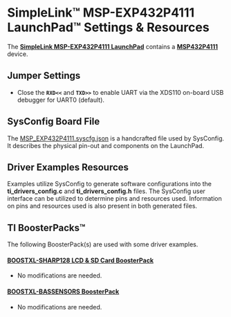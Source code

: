 # SimpleLink&trade; MSP-EXP432P4111 LaunchPad&trade; Settings & Resources

The [__SimpleLink MSP-EXP432P4111 LaunchPad__][launchpad] contains a
[__MSP432P4111__][device] device.


## Jumper Settings

* Close the __`RXD<<`__ and __`TXD>>`__ to enable UART via the XDS110 on-board
USB debugger for UART0 (default).


## SysConfig Board File

The [MSP_EXP432P4111.syscfg.json](../.meta/MSP_EXP432P4111.syscfg.json)
is a handcrafted file used by SysConfig. It describes the physical pin-out
and components on the LaunchPad.


## Driver Examples Resources

Examples utilize SysConfig to generate software configurations into
the __ti_drivers_config.c__ and __ti_drivers_config.h__ files. The SysConfig
user interface can be utilized to determine pins and resources used.
Information on pins and resources used is also present in both generated files.


## TI BoosterPacks&trade;

The following BoosterPack(s) are used with some driver examples.

#### [__BOOSTXL-SHARP128 LCD & SD Card BoosterPack__][boostxl-sharp128]
  * No modifications are needed.

#### [__BOOSTXL-BASSENSORS BoosterPack__][boostxl-bassensors]
  * No modifications are needed.



[device]: http://www.ti.com/product/MSP432P4111
[launchpad]: http://www.ti.com/tool/MSP-EXP432P4111
[boostxl-sharp128]: http://www.ti.com/tool/boostxl-sharp128
[boostxl-bassensors]: http://www.ti.com/tool/BOOSTXL-BASSENSORS